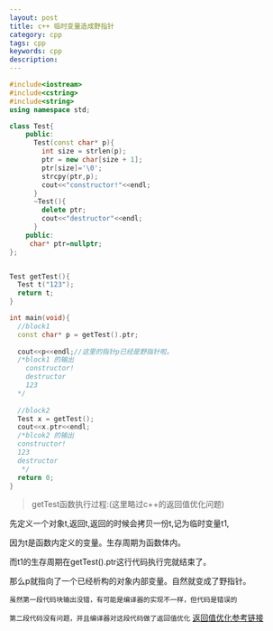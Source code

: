 ```yaml
---
layout: post
title: c++ 临时变量造成野指针
category: cpp
tags: cpp
keywords: cpp
description:
---
```


```cpp
#include<iostream>
#include<cstring>
#include<string>
using namespace std;

class Test{
    public:
      Test(const char* p){
        int size = strlen(p);
        ptr = new char[size + 1];
        ptr[size]='\0';
        strcpy(ptr,p);
        cout<<"constructor!"<<endl;
      }
      ~Test(){
        delete ptr;
        cout<<"destructor"<<endl;
      }
    public:
     char* ptr=nullptr;
};


Test getTest(){
  Test t("123");
  return t;
}

int main(void){
  //block1
  const char* p = getTest().ptr;
  
  cout<<p<<endl;//这里的指针p已经是野指针啦。
  /*block1 的输出
    constructor!
    destructor
    123
  */
 
  //block2
  Test x = getTest();
  cout<<x.ptr<<endl;
  /*blcok2 的输出
  constructor!
  123
  destructor
   */
  return 0;
}

```

>getTest函数执行过程:(这里略过c++的返回值优化问题)

先定义一个对象t,返回t,返回的时候会拷贝一份t,记为临时变量t1,

因为t是函数内定义的变量。生存周期为函数体内。

而t1的生存周期在getTest().ptr这行代码执行完就结束了。

那么p就指向了一个已经析构的对象内部变量。自然就变成了野指针。

`虽然第一段代码块输出没错，有可能是编译器的实现不一样，但代码是错误的`

`第二段代码没有问题，并且编译器对这段代码做了返回值优化`
[返回值优化参考链接](http://www.cnblogs.com/xkfz007/articles/2506022.html)
